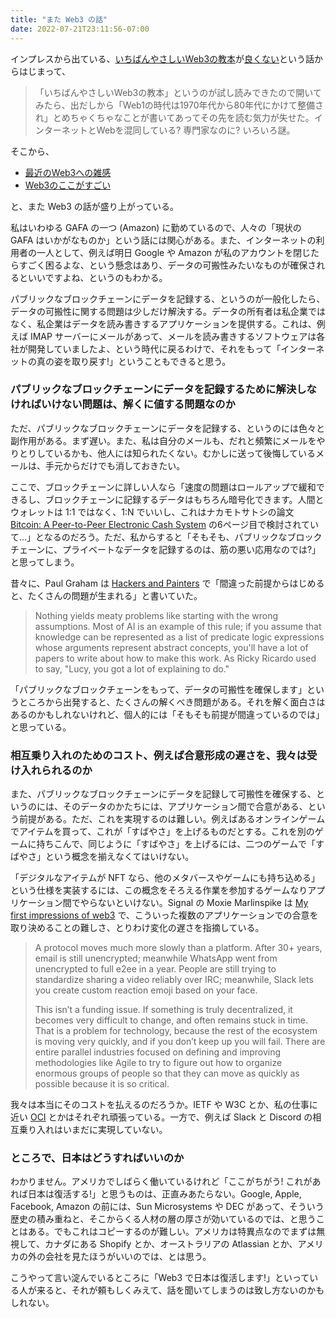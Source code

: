 ```yaml
---
title: "また Web3 の話"
date: 2022-07-21T23:11:56-07:00
---
```

インプレスから出ている、[いちばんやさしいWeb3の教本](https://book.impress.co.jp/books/1121101131)が[良くない](https://twitter.com/tadokoro/status/1549542379157594112)という話からはじまって、

> 「いちばんやさしいWeb3の教本」というのが試し読みできたので開いてみたら、出だしから「Web1の時代は1970年代から80年代にかけて整備され」とめちゃくちゃなことが書いてあってその先を読む気力が失せた。インターネットとWebを混同している? 専門家なのに? いろいろ謎。

そこから、

* [最近のWeb3への雑感](https://yuheinakasaka.github.io/gialog-diary/articles/14)
* [Web3のここがすごい](https://laiso.hatenablog.com)

と、また Web3 の話が盛り上がっている。

私はいわゆる GAFA の一つ (Amazon) に勤めているので、人々の「現状の GAFA はいかがなものか」という話には関心がある。また、インターネットの利用者の一人として、例えば明日 Google や Amazon が私のアカウントを閉じたらすごく困るよな、という懸念はあり、データの可搬性みたいなものが確保されるといいですよね、というのもわかる。

パブリックなブロックチェーンにデータを記録する、というのが一般化したら、データの可搬性に関する問題は少しだけ解決する。データの所有者は私企業ではなく、私企業はデータを読み書きするアプリケーションを提供する。これは、例えば IMAP サーバーにメールがあって、メールを読み書きするソフトウェアは各社が開発していましたよ、という時代に戻るわけで、それをもって「インターネットの真の姿を取り戻す!」ということもできると思う。

### パブリックなブロックチェーンにデータを記録するために解決しなければいけない問題は、解くに値する問題なのか

ただ、パブリックなブロックチェーンにデータを記録する、というのには色々と副作用がある。まず遅い。また、私は自分のメールも、だれと頻繁にメールをやりとりしているかも、他人には知られたくない。むかしに送って後悔しているメールは、手元からだけでも消しておきたい。

ここで、ブロックチェーンに詳しい人なら「速度の問題はロールアップで緩和できるし、ブロックチェーンに記録するデータはもちろん暗号化できます。人間とウォレットは 1:1 ではなく、1:N でいいし、これはナカモトサトシの論文 [Bitcoin: A Peer-to-Peer Electronic Cash System](https://bitcoin.org/bitcoin.pdf) の6ページ目で検討されていて...」となるのだろう。ただ、私からすると「そもそも、パブリックなブロックチェーンに、プライベートなデータを記録するのは、筋の悪い応用なのでは?」と思ってしまう。

昔々に、Paul Graham は [Hackers and Painters](http://www.paulgraham.com/hp.html) で「間違った前提からはじめると、たくさんの問題が生まれる」と書いていた。

> Nothing yields meaty problems like starting with the wrong assumptions. Most of AI is an example of this rule; if you assume that knowledge can be represented as a list of predicate logic expressions whose arguments represent abstract concepts, you'll have a lot of papers to write about how to make this work. As Ricky Ricardo used to say, "Lucy, you got a lot of explaining to do."

「パブリックなブロックチェーンをもって、データの可搬性を確保します」というところから出発すると、たくさんの解くべき問題がある。それを解く面白さはあるのかもしれないけれど、個人的には「そもそも前提が間違っているのでは」と思っている。

### 相互乗り入れのためのコスト、例えば合意形成の遅さを、我々は受け入れられるのか

また、パブリックなブロックチェーンにデータを記録して可搬性を確保する、というのには、そのデータのかたちには、アプリケーション間で合意がある、という前提がある。ただ、これを実現するのは難しい。例えばあるオンラインゲームでアイテムを買って、これが「すばやさ」を上げるものだとする。これを別のゲームに持ちこんで、同じように「すばやさ」を上げるには、二つのゲームで「すばやさ」という概念を揃えなくてはいけない。

「デジタルなアイテムが NFT なら、他のメタバースやゲームにも持ち込める」という仕様を実装するには、この概念をそろえる作業を参加するゲームなりアプリケーション間でやらないといけない。Signal の Moxie Marlinspike は [My first impressions of web3](https://moxie.org/2022/01/07/web3-first-impressions.html) で、こういった複数のアプリケーションでの合意を取り決めることの難しさ、とりわけ変化の遅さを指摘している。

> A protocol moves much more slowly than a platform. After 30+ years, email is still unencrypted; meanwhile WhatsApp went from unencrypted to full e2ee in a year. People are still trying to standardize sharing a video reliably over IRC; meanwhile, Slack lets you create custom reaction emoji based on your face. 
>
> This isn’t a funding issue. If something is truly decentralized, it becomes very difficult to change, and often remains stuck in time. That is a problem for technology, because the rest of the ecosystem is moving very quickly, and if you don’t keep up you will fail. There are entire parallel industries focused on defining and improving methodologies like Agile to try to figure out how to organize enormous groups of people so that they can move as quickly as possible because it is so critical. 

我々は本当にそのコストを払えるのだろうか。IETF や W3C とか、私の仕事に近い [OCI](https://opencontainers.org) とかはそれぞれ頑張っている。一方で、例えば Slack と Discord の相互乗り入れはいまだに実現していない。

### ところで、日本はどうすればいいのか

わかりません。アメリカでしばらく働いているけれど「ここがちがう! これがあれば日本は復活する!」と思うものは、正直みあたらない。Google, Apple, Facebook, Amazon の前には、Sun Microsystems や DEC があって、そういう歴史の積み重ねと、そこからくる人材の層の厚さが効いているのでは、と思うことはある。でもこれはコピーするのが難しい。アメリカは特異点なのでまずは無視して、カナダにある Shopify とか、オーストラリアの Atlassian とか、アメリカの外の会社を見たほうがいいのでは、とは思う。

こうやって言い淀んでいるところに「Web3 で日本は復活します!」といっている人が来ると、それが頼もしくみえて、話を聞いてしまうのは致し方ないのかもしれない。
